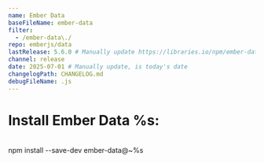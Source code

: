 ```yaml
---
name: Ember Data
baseFileName: ember-data
filter:
  - /ember-data\./
repo: emberjs/data
lastRelease: 5.6.0 # Manually update https://libraries.io/npm/ember-data throughout
channel: release
date: 2025-07-01 # Manually update, is today's date
changelogPath: CHANGELOG.md
debugFileName: .js
---
```


# Install Ember Data %s:

<br>
npm install --save-dev ember-data@~%s
